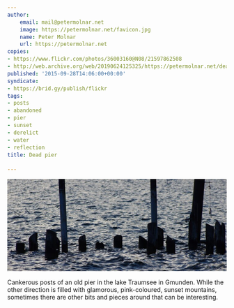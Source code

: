 ```yaml
---
author:
    email: mail@petermolnar.net
    image: https://petermolnar.net/favicon.jpg
    name: Peter Molnar
    url: https://petermolnar.net
copies:
- https://www.flickr.com/photos/36003160@N08/21597862508
- http://web.archive.org/web/20190624125325/https://petermolnar.net/dead-pier/
published: '2015-09-28T14:06:00+00:00'
syndicate:
- https://brid.gy/publish/flickr
tags:
- posts
- abandoned
- pier
- sunset
- derelict
- water
- reflection
title: Dead pier

---
```


![](dead-pier.jpg)

Cankerous posts of an old pier in the lake Traumsee in Gmunden. While
the other direction is filled with glamorous, pink-coloured, sunset
mountains, sometimes there are other bits and pieces around that can be
interesting.